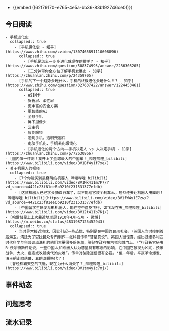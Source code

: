- {{embed ((62f79170-e765-4e5a-bb36-83b192746ce0))}}
## 今日阅读
	- 手机进化史
	  collapsed:: true
		- [手机进化史 - 知乎](https://www.zhihu.com/zvideo/1307465891110608896)
		  collapsed:: true
			- [手机是怎么一步步进化成现在的模样？ - 知乎](https://www.zhihu.com/question/508374995/answer/2286305205)
			- [三分钟带你全方位了解手机发展史 - 知乎](https://zhuanlan.zhihu.com/p/24359705)
		- [手机的下一个趋势会是什么，手机的终极进化会是什么！? - 知乎](https://www.zhihu.com/question/327637422/answer/1224453461)
		  collapsed:: true
			- eSIM卡
			- 折叠屏、柔性屏
			- 更丰富的安全方案
			- 更智能的AI
			- 全息手机
			- 屏下摄像头
			- 云主机
			- 智能眼镜
			- 透明手机，透明元器件
			- 电脑手机化，手机云化眼镜化
			- [手机进化的两个方向——手机决定人 vs 人决定手机 - 知乎](https://zhuanlan.zhihu.com/p/72630866)
	- [国内唯一评测！我开上了全球最大的中国车！_哔哩哔哩_bilibili](https://www.bilibili.com/video/BV1Bf4y1f7xe/)
	- 关于机器人的视频
	  collapsed:: true
		- [7个你能买到最蠢萌的机器人_哔哩哔哩_bilibili](https://www.bilibili.com/video/BV1Mx411m7P7/?vd_source=4421c23f81ee6b9210f231531377efdb)
		- [这款机器人已经学会骑自行车了，就不能给它装个刹车么，居然还要让机器人用脚刹！_哔哩哔哩_bilibili](https://www.bilibili.com/video/BV1fW4y1E7zw/?vd_source=4421c23f81ee6b9210f231531377efdb)
		- [中国留学生研发龙形机器人，能在空中盘旋飞行，如飞龙在天_哔哩哔哩_bilibili](https://www.bilibili.com/video/BV12t411b7Kj/)
	- [哈雷彗星上上次靠近地球是1910年4月-5月 - 微博](https://m.weibo.cn/status/4831987125452943)
	  collapsed:: true
		- 当时异常接近地球，因此引起一些恐慌，特别是在中国的民间社会。²英国人当时控制着威海卫。清廷为了安抚民众专门制作一张科普传单“彗星真说”。英国人很惊喜，经历过维多利亚时代科学与科普运动洗礼的他们索要很多份传单，张贴在政府布告栏和城门上。³“行政长官秘书R·沃尔特斯评论说，一些中国人和欧洲人认为彗星具有邪恶的影响，在中国它被视为凶兆，预示战争、大火、瘟疫或改朝换代的灾难”。传单对破除迷信很有必要。⁴但一年后，辛亥革命爆发、清王朝走向落幕，真的改朝换代了！
	- [曾经称霸天空的飞艇，现在为什么消失了？_哔哩哔哩_bilibili](https://www.bilibili.com/video/BV1tm4y1c7mj/)
## 事件动态
## 问题思考
## 流水记录